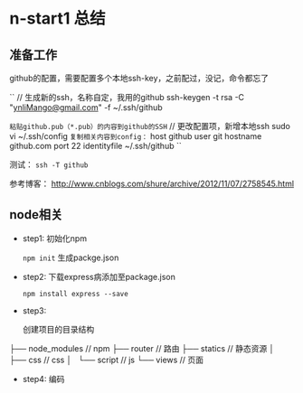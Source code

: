 
# n-start1 总结

## 准备工作

github的配置，需要配置多个本地ssh-key，之前配过，没记，命令都忘了

``
    // 生成新的ssh，名称自定，我用的github
    ssh-keygen -t rsa -C "ynliMango@gmail.com" -f ~/.ssh/github

``
粘贴github.pub（*.pub）的内容到github的SSH
``
    // 更改配置项，新增本地ssh
    sudo vi ~/.ssh/config
``
复制相关内容到config：
``
    host github
    user git
    hostname github.com
    port 22
    identityfile ~/.ssh/github
``

测试：
`ssh -T github`

参考博客：
http://www.cnblogs.com/shure/archive/2012/11/07/2758545.html

## node相关

* step1: 初始化npm

    `npm init`
    生成packge.json

* step2: 下载express病添加至package.json

    `npm install express --save`

* step3:
    
    创建项目的目录结构

├── node_modules    // npm
├── router          // 路由
├── statics         // 静态资源
│   ├── css         // css
│   └── script      // js
└── views           // 页面


* step4: 编码





